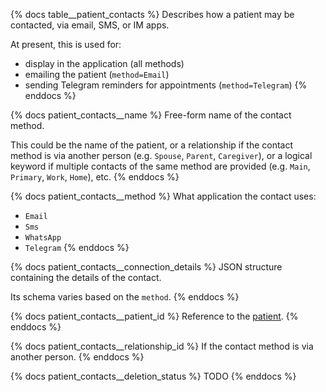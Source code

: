 {% docs table__patient_contacts %}
Describes how a patient may be contacted, via email, SMS, or IM apps.

At present, this is used for:
- display in the application (all methods)
- emailing the patient (`method=Email`)
- sending Telegram reminders for appointments (`method=Telegram`)
{% enddocs %}

{% docs patient_contacts__name %}
Free-form name of the contact method.

This could be the name of the patient, or a relationship if the contact method is via another person
(e.g. `Spouse`, `Parent`, `Caregiver`), or a logical keyword if multiple contacts of the same method
are provided (e.g. `Main`, `Primary`, `Work`, `Home`), etc.
{% enddocs %}

{% docs patient_contacts__method %}
What application the contact uses:
- `Email`
- `Sms`
- `WhatsApp`
- `Telegram`
{% enddocs %}

{% docs patient_contacts__connection_details %}
JSON structure containing the details of the contact.

Its schema varies based on the `method`.
{% enddocs %}

{% docs patient_contacts__patient_id %}
Reference to the [patient](#!/source/source.tamanu.tamanu.patients).
{% enddocs %}

{% docs patient_contacts__relationship_id %}
If the contact method is via another person.
{% enddocs %}

{% docs patient_contacts__deletion_status %}
TODO
{% enddocs %}
